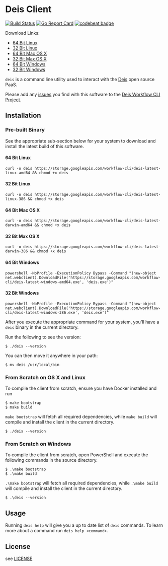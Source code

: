 # Deis Client

[![Build Status](https://ci.deis.io/buildStatus/icon?job=Deis/workflow-cli/master)](https://ci.deis.io/job/Deis/job/workflow-cli/job/master/)
[![Go Report Card](https://goreportcard.com/badge/github.com/deis/workflow-cli)](https://goreportcard.com/report/github.com/deis/workflow-cli)
[![codebeat badge](https://codebeat.co/badges/05d314a8-ca61-4211-b69e-e7a3033662c8)](https://codebeat.co/projects/github-com-deis-workflow-cli)

Download Links:

- [64 Bit Linux](https://storage.googleapis.com/workflow-cli/deis-latest-linux-amd64)
- [32 Bit Linux](https://storage.googleapis.com/workflow-cli/deis-latest-linux-386)
- [64 Bit Mac OS X](https://storage.googleapis.com/workflow-cli/deis-latest-darwin-amd64)
- [32 Bit Max OS X](https://storage.googleapis.com/workflow-cli/deis-latest-darwin-386)
- [64 Bit Windows](https://storage.googleapis.com/workflow-cli/deis-latest-windows-amd64.exe)
- [32 Bit Windows](https://storage.googleapis.com/workflow-cli/deis-latest-windows-386.exe)

`deis` is a command line utility used to interact with the [Deis](http://deis.io) open source PaaS.

Please add any [issues](https://github.com/deis/workflow-cli/issues) you find with this software to the [Deis Workflow CLI Project](https://github.com/deis/workflow-cli).

## Installation

### Pre-built Binary

See the appropriate sub-section below for your system to download and install the latest build of this software.

#### 64 Bit Linux

```console
curl -o deis https://storage.googleapis.com/workflow-cli/deis-latest-linux-amd64 && chmod +x deis
```

#### 32 Bit Linux

```console
curl -o deis https://storage.googleapis.com/workflow-cli/deis-latest-linux-386 && chmod +x deis
```

#### 64 Bit Mac OS X

```console
curl -o deis https://storage.googleapis.com/workflow-cli/deis-latest-darwin-amd64 && chmod +x deis
```

#### 32 Bit Max OS X

```console
curl -o deis https://storage.googleapis.com/workflow-cli/deis-latest-darwin-386 && chmod +x deis
```

#### 64 Bit Windows

```console
powershell -NoProfile -ExecutionPolicy Bypass -Command "(new-object net.webclient).DownloadFile('https://storage.googleapis.com/workflow-cli/deis-latest-windows-amd64.exe', 'deis.exe')"
```

#### 32 Bit Windows

```console
powershell -NoProfile -ExecutionPolicy Bypass -Command "(new-object net.webclient).DownloadFile('https://storage.googleapis.com/workflow-cli/deis-latest-windows-386.exe', 'deis.exe')"
```


After you execute the appropriate command for your system, you'll have a `deis` binary in the current directory.

Run the following to see the version:

```console
$ ./deis --version
```

You can then move it anywhere in your path:

```console
$ mv deis /usr/local/bin
```

### From Scratch on OS X and Linux

To compile the client from scratch, ensure you have Docker installed and run

	$ make bootstrap
	$ make build

`make bootstrap` will fetch all required dependencies, while `make build` will compile and install
the client in the current directory.

	$ ./deis --version

### From Scratch on Windows

To compile the client from scratch, open PowerShell and execute the following commands in the source directory.

	$ .\make bootstrap
	$ .\make build

`.\make bootstrap` will fetch all required dependencies, while `.\make build` will compile and install
the client in the current directory.

	$ .\deis --version

## Usage

Running `deis help` will give you a up to date list of `deis` commands.
To learn more about a command run `deis help <command>`.

## License

see [LICENSE](https://github.com/deis/workflow-cli/blob/master/LICENSE)
